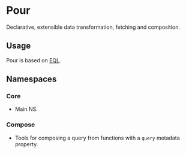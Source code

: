# Pour

Declarative, extensible data transformation, fetching and composition.

## Usage

Pour is based on [EQL](https://github.com/edn-query-language/eql).

## Namespaces

### Core

- Main NS. 

### Compose

- Tools for composing a query from functions with a `query` metadata property.